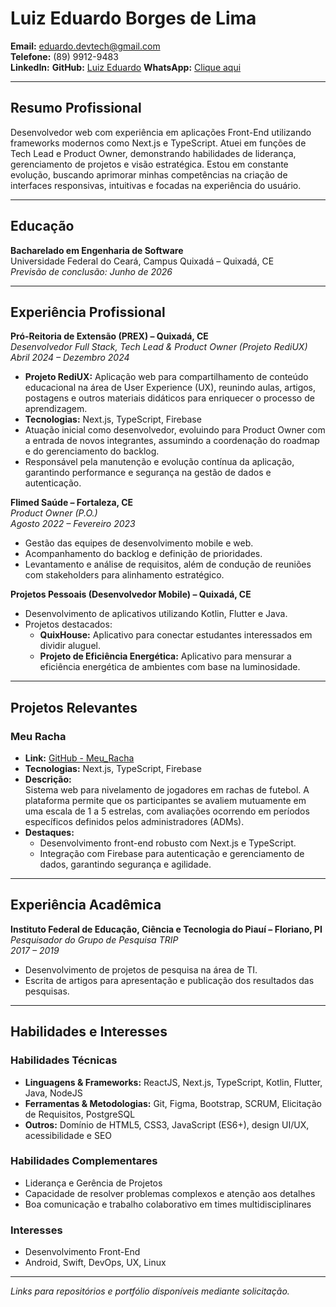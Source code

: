 # Luiz Eduardo Borges de Lima

**Email:** eduardo.devtech@gmail.com  
**Telefone:** (89) 9912-9483  
**LinkedIn:**
**GitHub:** [Luiz Eduardo](https://github.com/Eduardo-Lima-Dev)
**WhatsApp:** [Clique aqui](https://wa.me/5589994129483)

---

## Resumo Profissional

Desenvolvedor web com experiência em aplicações Front-End utilizando frameworks modernos como Next.js e TypeScript. Atuei em funções de Tech Lead e Product Owner, demonstrando habilidades de liderança, gerenciamento de projetos e visão estratégica. Estou em constante evolução, buscando aprimorar minhas competências na criação de interfaces responsivas, intuitivas e focadas na experiência do usuário.

---

## Educação

**Bacharelado em Engenharia de Software**  
Universidade Federal do Ceará, Campus Quixadá – Quixadá, CE  
*Previsão de conclusão: Junho de 2026*

---

## Experiência Profissional

**Pró-Reitoria de Extensão (PREX) – Quixadá, CE**  
*Desenvolvedor Full Stack, Tech Lead & Product Owner (Projeto RediUX)*  
_Abril 2024 – Dezembro 2024_  
- **Projeto RediUX:** Aplicação web para compartilhamento de conteúdo educacional na área de User Experience (UX), reunindo aulas, artigos, postagens e outros materiais didáticos para enriquecer o processo de aprendizagem.  
- **Tecnologias:** Next.js, TypeScript, Firebase  
- Atuação inicial como desenvolvedor, evoluindo para Product Owner com a entrada de novos integrantes, assumindo a coordenação do roadmap e do gerenciamento do backlog.  
- Responsável pela manutenção e evolução contínua da aplicação, garantindo performance e segurança na gestão de dados e autenticação.

**Flimed Saúde – Fortaleza, CE**  
*Product Owner (P.O.)*  
_Agosto 2022 – Fevereiro 2023_  
- Gestão das equipes de desenvolvimento mobile e web.  
- Acompanhamento do backlog e definição de prioridades.  
- Levantamento e análise de requisitos, além de condução de reuniões com stakeholders para alinhamento estratégico.

**Projetos Pessoais (Desenvolvedor Mobile) – Quixadá, CE**  
- Desenvolvimento de aplicativos utilizando Kotlin, Flutter e Java.  
- Projetos destacados:  
  - **QuixHouse:** Aplicativo para conectar estudantes interessados em dividir aluguel.  
  - **Projeto de Eficiência Energética:** Aplicativo para mensurar a eficiência energética de ambientes com base na luminosidade.

---

## Projetos Relevantes

### Meu Racha
- **Link:** [GitHub - Meu_Racha](https://github.com/Eduardo-Lima-Dev/Meu_Racha)
- **Tecnologias:** Next.js, TypeScript, Firebase  
- **Descrição:**  
  Sistema web para nivelamento de jogadores em rachas de futebol. A plataforma permite que os participantes se avaliem mutuamente em uma escala de 1 a 5 estrelas, com avaliações ocorrendo em períodos específicos definidos pelos administradores (ADMs).  
- **Destaques:**  
  - Desenvolvimento front-end robusto com Next.js e TypeScript.  
  - Integração com Firebase para autenticação e gerenciamento de dados, garantindo segurança e agilidade.

---

## Experiência Acadêmica

**Instituto Federal de Educação, Ciência e Tecnologia do Piauí – Floriano, PI**  
*Pesquisador do Grupo de Pesquisa TRIP*  
_2017 – 2019_  
- Desenvolvimento de projetos de pesquisa na área de TI.  
- Escrita de artigos para apresentação e publicação dos resultados das pesquisas.

---

## Habilidades e Interesses

### Habilidades Técnicas
- **Linguagens & Frameworks:** ReactJS, Next.js, TypeScript, Kotlin, Flutter, Java, NodeJS  
- **Ferramentas & Metodologias:** Git, Figma, Bootstrap, SCRUM, Elicitação de Requisitos, PostgreSQL  
- **Outros:** Domínio de HTML5, CSS3, JavaScript (ES6+), design UI/UX, acessibilidade e SEO

### Habilidades Complementares
- Liderança e Gerência de Projetos  
- Capacidade de resolver problemas complexos e atenção aos detalhes  
- Boa comunicação e trabalho colaborativo em times multidisciplinares

### Interesses
- Desenvolvimento Front-End  
- Android, Swift, DevOps, UX, Linux

---

*Links para repositórios e portfólio disponíveis mediante solicitação.*
